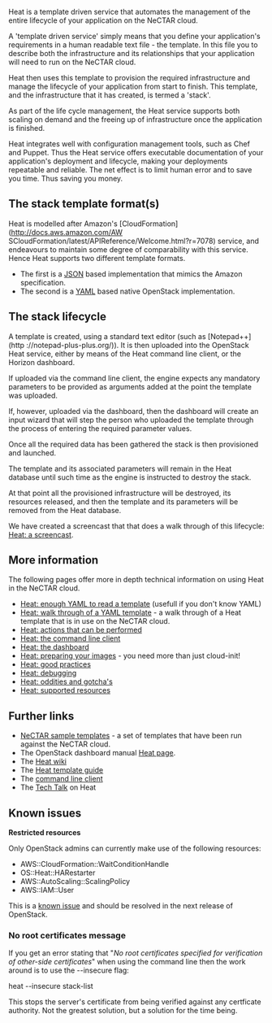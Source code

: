 Heat is a template driven service that automates the management of the entire
lifecycle of your application on the NeCTAR cloud.

A 'template driven service' simply means that you define your application's
requirements in a human readable text file - the template. In this file you to
describe both the infrastructure and its relationships that your application
will need to run on the NeCTAR cloud.

Heat then uses this template to provision the required infrastructure and
manage the lifecycle of your application from start to finish. This template,
and the infrastructure that it has created, is termed a 'stack'.

As part of the life cycle management, the Heat service supports both scaling
on demand and the freeing up of infrastructure once the application is
finished.

Heat integrates well with configuration management tools, such as Chef and
Puppet. Thus the Heat service offers executable documentation of your
application's deployment and lifecycle, making your deployments repeatable and
reliable. The net effect is to limit human error and to save you time. Thus
saving you money.

## The stack template format(s)

Heat is modelled after Amazon's [CloudFormation](http://docs.aws.amazon.com/AW
SCloudFormation/latest/APIReference/Welcome.html?r=7078) service, and
endeavours to maintain some degree of comparability with this service. Hence
Heat supports two different template formats.

  * The first is a [JSON](http://www.json.org/) based implementation that mimics the Amazon specification.
  * The second is a [YAML](http://www.yaml.org/) based native OpenStack implementation.

## The stack lifecycle

A template is created, using a standard text editor (such as [Notepad++](http
://notepad-plus-plus.org/)). It is then uploaded into the OpenStack Heat
service, either by means of the Heat command line client, or the Horizon
dashboard.

If uploaded via the command line client, the engine expects any mandatory
parameters to be provided as arguments added at the point the template was
uploaded.

If, however, uploaded via the dashboard, then the dashboard will create an
input wizard that will step the person who uploaded the template through the
process of entering the required parameter values.

Once all the required data has been gathered the stack is then provisioned and
launched.

The template and its associated parameters will remain in the Heat database
until such time as the engine is instructed to destroy the stack.

At that point all the provisioned infrastructure will be destroyed, its
resources released, and then the template and its parameters will be removed
from the Heat database.

We have created a screencast that that does a walk through of this lifecycle:
[Heat: a screencast](http://support.rc.nectar.org.au/node/210).

## More information

The following pages offer more in depth technical information on using Heat in
the NeCTAR cloud.

  * [Heat: enough YAML to read a template](http://support.rc.nectar.org.au/node/159) (usefull if you don't know YAML)
  * [Heat: walk through of a YAML template](http://support.rc.nectar.org.au/node/162) \- a walk through of a Heat template that is in use on the NeCTAR cloud.
  * [Heat: actions that can be performed](http://support.rc.nectar.org.au/node/171)
  * [Heat: the command line client](http://support.rc.nectar.org.au/node/186)
  * [Heat: the dashboard](http://support.rc.nectar.org.au/node/189)
  * [Heat: preparing your images](http://support.rc.nectar.org.au/node/180) \- you need more than just cloud-init!
  * [Heat: good practices](http://support.rc.nectar.org.au/node/174)
  * [Heat: debugging](http://support.rc.nectar.org.au/node/177)
  * [Heat: oddities and gotcha's](http://support.rc.nectar.org.au/node/168)
  * [Heat: supported resources](http://support.rc.nectar.org.au/node/213)

## Further links

  * [NeCTAR sample templates](https://github.com/NeCTAR-RC/heat-templates "Sample Templates" ) \- a set of templates that have been run against the NeCTAR cloud.
  * The OpenStack dashboard manual [Heat page](http://docs.openstack.org/user-guide/content/dashboard_stacks.html).
  * The [Heat wiki](https://wiki.openstack.org/wiki/Heat)
  * The [Heat template guide](http://docs.openstack.org/developer/heat/template_guide/)
  * The [command line client](http://docs.openstack.org/user-guide/content/heat_client_commands.html)
  * The [Tech Talk](http://support.rc.nectar.org.au/node/255) on Heat

## Known issues

**Restricted resources**

Only OpenStack admins can currently make use of the following resources:

  * AWS::CloudFormation::WaitConditionHandle
  * OS::Heat::HARestarter
  * AWS::AutoScaling::ScalingPolicy
  * AWS::IAM::User

This is a [known issue](https://bugs.launchpad.net/heat/+bug/1089261 "bug
1089261" ) and should be resolved in the next release of OpenStack.

### No root certificates message

If you get an error stating that "_No root certificates specified for
verification of other-side certificates_" when using the command line then the
work around is to use the --insecure flag:

heat --insecure stack-list

This stops the server's certificate from being verified against any certficate
authority. Not the greatest solution, but a solution for the time being.

